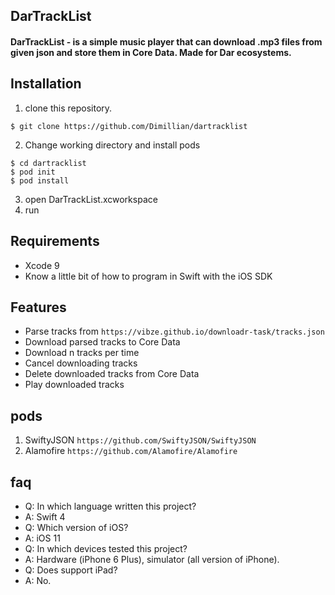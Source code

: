 ## DarTrackList

#### DarTrackList - is a simple music player that can download .mp3 files from given json and store them in Core Data. Made for Dar ecosystems.

## Installation
1. clone this repository.
```shell
$ git clone https://github.com/Dimillian/dartracklist
```
2. Change working directory and install pods
```shell
$ cd dartracklist
$ pod init
$ pod install
```
3. open DarTrackList.xcworkspace
4. run

## Requirements

- Xcode 9
- Know a little bit of how to program in Swift with the iOS SDK

## Features
* Parse tracks from ``` https://vibze.github.io/downloadr-task/tracks.json ```
* Download parsed tracks to Core Data
* Download n tracks per time
* Cancel downloading tracks
* Delete downloaded tracks from Core Data
* Play downloaded tracks

## pods
1. SwiftyJSON ``` https://github.com/SwiftyJSON/SwiftyJSON ```
2. Alamofire ``` https://github.com/Alamofire/Alamofire ```

## faq
* Q: In which language written this project?
* A: Swift 4
* Q: Which version of iOS?
* A: iOS 11
* Q: In which devices tested this project?
* A: Hardware (iPhone 6 Plus), simulator (all version of iPhone).
* Q: Does support iPad?
* A: No.
